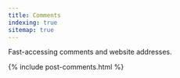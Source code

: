 ```yaml
---
title: Comments
indexing: true
sitemap: true
---
```


Fast-accessing comments and website addresses.

{% include post-comments.html %}
